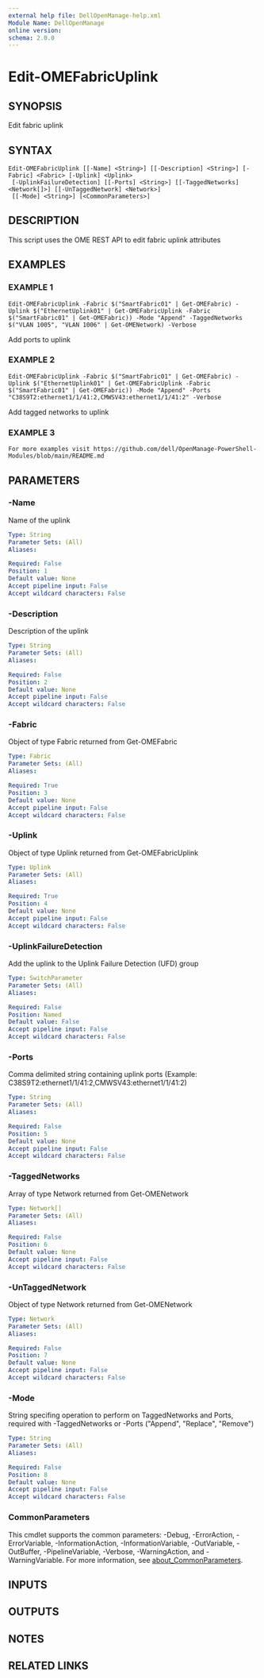 ```yaml
---
external help file: DellOpenManage-help.xml
Module Name: DellOpenManage
online version:
schema: 2.0.0
---
```


# Edit-OMEFabricUplink

## SYNOPSIS
Edit fabric uplink

## SYNTAX

```
Edit-OMEFabricUplink [[-Name] <String>] [[-Description] <String>] [-Fabric] <Fabric> [-Uplink] <Uplink>
 [-UplinkFailureDetection] [[-Ports] <String>] [[-TaggedNetworks] <Network[]>] [[-UnTaggedNetwork] <Network>]
 [[-Mode] <String>] [<CommonParameters>]
```

## DESCRIPTION
This script uses the OME REST API to edit fabric uplink attributes

## EXAMPLES

### EXAMPLE 1
```
Edit-OMEFabricUplink -Fabric $("SmartFabric01" | Get-OMEFabric) -Uplink $("EthernetUplink01" | Get-OMEFabricUplink -Fabric $("SmartFabric01" | Get-OMEFabric)) -Mode "Append" -TaggedNetworks $("VLAN 1005", "VLAN 1006" | Get-OMENetwork) -Verbose
```

Add ports to uplink

### EXAMPLE 2
```
Edit-OMEFabricUplink -Fabric $("SmartFabric01" | Get-OMEFabric) -Uplink $("EthernetUplink01" | Get-OMEFabricUplink -Fabric $("SmartFabric01" | Get-OMEFabric)) -Mode "Append" -Ports "C38S9T2:ethernet1/1/41:2,CMWSV43:ethernet1/1/41:2" -Verbose
```

Add tagged networks to uplink

### EXAMPLE 3
```
For more examples visit https://github.com/dell/OpenManage-PowerShell-Modules/blob/main/README.md
```

## PARAMETERS

### -Name
Name of the uplink

```yaml
Type: String
Parameter Sets: (All)
Aliases:

Required: False
Position: 1
Default value: None
Accept pipeline input: False
Accept wildcard characters: False
```

### -Description
Description of the uplink

```yaml
Type: String
Parameter Sets: (All)
Aliases:

Required: False
Position: 2
Default value: None
Accept pipeline input: False
Accept wildcard characters: False
```

### -Fabric
Object of type Fabric returned from Get-OMEFabric

```yaml
Type: Fabric
Parameter Sets: (All)
Aliases:

Required: True
Position: 3
Default value: None
Accept pipeline input: False
Accept wildcard characters: False
```

### -Uplink
Object of type Uplink returned from Get-OMEFabricUplink

```yaml
Type: Uplink
Parameter Sets: (All)
Aliases:

Required: True
Position: 4
Default value: None
Accept pipeline input: False
Accept wildcard characters: False
```

### -UplinkFailureDetection
Add the uplink to the Uplink Failure Detection (UFD) group

```yaml
Type: SwitchParameter
Parameter Sets: (All)
Aliases:

Required: False
Position: Named
Default value: False
Accept pipeline input: False
Accept wildcard characters: False
```

### -Ports
Comma delimited string containing uplink ports (Example: C38S9T2:ethernet1/1/41:2,CMWSV43:ethernet1/1/41:2)

```yaml
Type: String
Parameter Sets: (All)
Aliases:

Required: False
Position: 5
Default value: None
Accept pipeline input: False
Accept wildcard characters: False
```

### -TaggedNetworks
Array of type Network returned from Get-OMENetwork

```yaml
Type: Network[]
Parameter Sets: (All)
Aliases:

Required: False
Position: 6
Default value: None
Accept pipeline input: False
Accept wildcard characters: False
```

### -UnTaggedNetwork
Object of type Network returned from Get-OMENetwork

```yaml
Type: Network
Parameter Sets: (All)
Aliases:

Required: False
Position: 7
Default value: None
Accept pipeline input: False
Accept wildcard characters: False
```

### -Mode
String specifing operation to perform on TaggedNetworks and Ports, required with -TaggedNetworks or -Ports ("Append", "Replace", "Remove")

```yaml
Type: String
Parameter Sets: (All)
Aliases:

Required: False
Position: 8
Default value: None
Accept pipeline input: False
Accept wildcard characters: False
```

### CommonParameters
This cmdlet supports the common parameters: -Debug, -ErrorAction, -ErrorVariable, -InformationAction, -InformationVariable, -OutVariable, -OutBuffer, -PipelineVariable, -Verbose, -WarningAction, and -WarningVariable. For more information, see [about_CommonParameters](http://go.microsoft.com/fwlink/?LinkID=113216).

## INPUTS

## OUTPUTS

## NOTES

## RELATED LINKS
